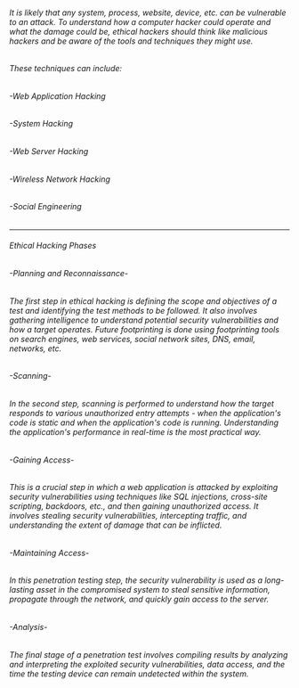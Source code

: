 ###### It is likely that any system, process, website, device, etc. can be vulnerable to an attack. To understand how a computer hacker could operate and what the damage could be, ethical hackers should think like malicious hackers and be aware of the tools and techniques they might use.

###### These techniques can include:

###### -Web Application Hacking
###### -System Hacking
###### -Web Server Hacking
###### -Wireless Network Hacking
###### -Social Engineering
_______________________________________________________________________________________________________________________________________
###### Ethical Hacking Phases

###### -Planning and Reconnaissance-
###### The first step in ethical hacking is defining the scope and objectives of a test and identifying the test methods to be followed. It also involves gathering intelligence to understand potential security vulnerabilities and how a target operates. Future footprinting is done using footprinting tools on search engines, web services, social network sites, DNS, email, networks, etc.

###### -Scanning-
###### In the second step, scanning is performed to understand how the target responds to various unauthorized entry attempts - when the application's code is static and when the application's code is running. Understanding the application's performance in real-time is the most practical way.

###### -Gaining Access-
###### This is a crucial step in which a web application is attacked by exploiting security vulnerabilities using techniques like SQL injections, cross-site scripting, backdoors, etc., and then gaining unauthorized access. It involves stealing security vulnerabilities, intercepting traffic, and understanding the extent of damage that can be inflicted.

###### -Maintaining Access-
###### In this penetration testing step, the security vulnerability is used as a long-lasting asset in the compromised system to steal sensitive information, propagate through the network, and quickly gain access to the server.

###### -Analysis-
###### The final stage of a penetration test involves compiling results by analyzing and interpreting the exploited security vulnerabilities, data access, and the time the testing device can remain undetected within the system.
